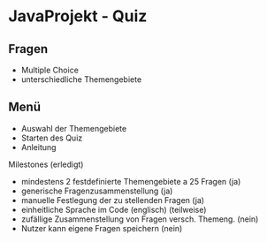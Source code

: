 # JavaProjekt - Quiz



Fragen
-
- Multiple Choice
- unterschiedliche Themengebiete



Menü
-
- Auswahl der Themengebiete
- Starten des Quiz
- Anleitung

Milestones (erledigt)
- mindestens 2 festdefinierte Themengebiete a 25 Fragen     (ja)
- generische Fragenzusammenstellung                         (ja)
- manuelle Festlegung der zu stellenden Fragen              (ja)
- einheitliche Sprache im Code (englisch)                   (teilweise)
- zufällige Zusammenstellung von Fragen versch. Themeng.    (nein)
- Nutzer kann eigene Fragen speichern                       (nein)